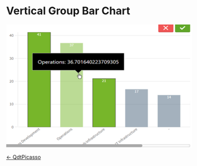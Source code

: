 # Vertical Group Bar Chart

![Vertical Group Bar Chart](../assets/picassoVerticalBarchart.png)

[← QdtPicasso](../)